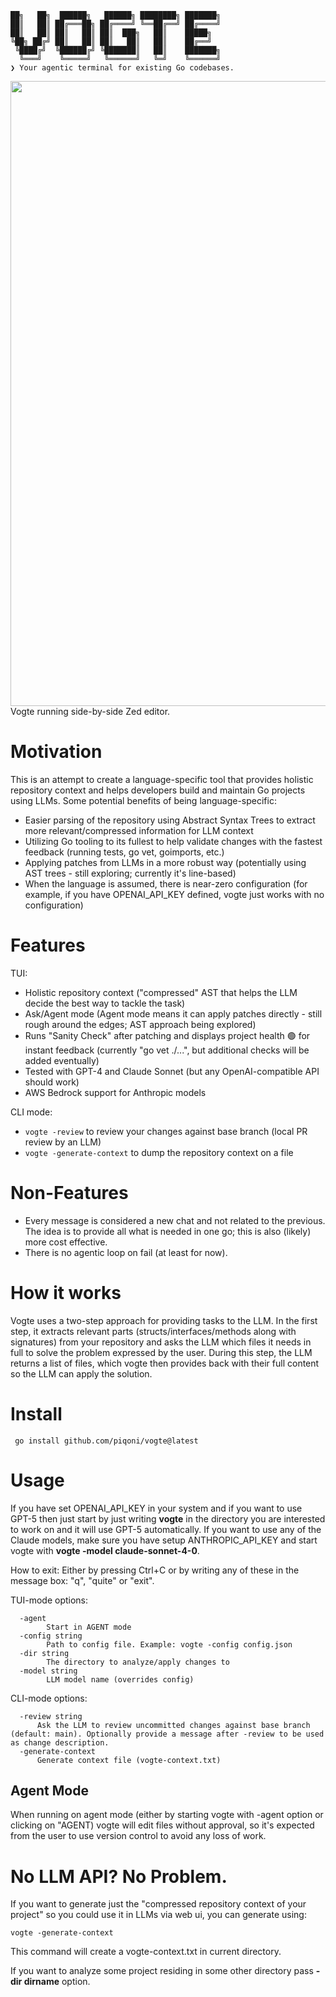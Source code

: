  ```
 ██╗   ██╗  ██████╗   ██████╗ ████████╗ ███████╗
 ██║   ██║ ██╔═══██╗ ██╔════╝ ╚══██╔══╝ ██╔════╝
 ██║   ██║ ██║   ██║ ██║  ███╗   ██║    █████╗
 ╚██╗ ██╔╝ ██║   ██║ ██║   ██║   ██║    ██╔══╝
  ╚████╔╝  ╚██████╔╝ ╚███████║   ██║    ███████╗
   ╚═══╝    ╚═════╝   ╚══════╝   ╚═╝    ╚══════╝
❯ Your agentic terminal for existing Go codebases.
```

<div align="center"> <img width="1000" src="https://github.com/user-attachments/assets/9345cac2-b461-40e0-8cb4-4d4163f4ea90" /></div>
Vogte running side-by-side Zed editor.

# Motivation
This is an attempt to create a language-specific tool that provides holistic repository context and helps developers build and maintain Go projects using LLMs. Some potential benefits of being language-specific:
  - Easier parsing of the repository using Abstract Syntax Trees to extract more relevant/compressed information for LLM context
  - Utilizing Go tooling to its fullest to help validate changes with the fastest feedback (running tests, go vet, goimports, etc.)
  - Applying patches from LLMs in a more robust way (potentially using AST trees - still exploring; currently it's line-based)
  - When the language is assumed, there is near-zero configuration (for example, if you have OPENAI_API_KEY defined, vogte just works with no configuration)

# Features
TUI:
 - Holistic repository context ("compressed" AST that helps the LLM decide the best way to tackle the task)
 - Ask/Agent mode (Agent mode means it can apply patches directly - still rough around the edges; AST approach being explored)
 - Runs "Sanity Check" after patching and displays project health 🟢 for instant feedback (currently "go vet ./...", but additional checks will be added eventually)
 - Tested with GPT-4 and Claude Sonnet (but any OpenAI-compatible API should work)
 - AWS Bedrock support for Anthropic models

 CLI mode:
  - `vogte -review` to review your changes against base branch (local PR review by an LLM)
  - `vogte -generate-context` to dump the repository context on a file

# Non-Features
- Every message is considered a new chat and not related to the previous. The idea is to provide all what is needed in one go; this is also (likely) more cost effective.
- There is no agentic loop on fail (at least for now).

# How it works
Vogte uses a two-step approach for providing tasks to the LLM. In the first step, it extracts relevant parts (structs/interfaces/methods along with signatures) from your repository and asks the LLM which files it needs in full to solve the problem expressed by the user. During this step, the LLM returns a list of files, which vogte then provides back with their full content so the LLM can apply the solution.

# Install
```
 go install github.com/piqoni/vogte@latest
```

# Usage
If you have set OPENAI_API_KEY in your system and if you want to use GPT-5 then just start by just writing **vogte** in the directory you are interested to work on and it will use GPT-5 automatically.
If you want to use any of the Claude models, make sure you have setup ANTHROPIC_API_KEY and start vogte with **vogte -model claude-sonnet-4-0**.

How to exit: Either by pressing Ctrl+C or by writing any of these in the message box: "q", "quite" or "exit".

TUI-mode options:
```
  -agent
    	Start in AGENT mode
  -config string
    	Path to config file. Example: vogte -config config.json
  -dir string
    	The directory to analyze/apply changes to
  -model string
    	LLM model name (overrides config)
```

CLI-mode options:
```
  -review string
      Ask the LLM to review uncommitted changes against base branch (default: main). Optionally provide a message after -review to be used as change description.
  -generate-context
      Generate context file (vogte-context.txt)
```
## Agent Mode
When running on agent mode (either by starting vogte with -agent option or clicking on "AGENT) vogte will edit files without approval, so it's expected from the user to use version control to avoid any loss of work.

# No LLM API? No Problem.
If you want to generate just the "compressed repository context of your project" so you could use it in LLMs via web ui, you can generate using:
```
vogte -generate-context

```
This command will create a vogte-context.txt in current directory.

If you want to analyze some project residing in some other directory pass **-dir dirname** option.
